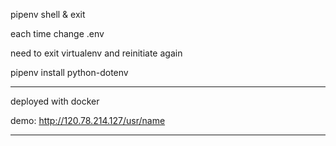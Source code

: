 pipenv shell & exit

each time change .env

need to exit virtualenv and reinitiate again

pipenv install python-dotenv

---------------------------------------------------
deployed with docker

demo: http://120.78.214.127/usr/name

----------------------------------------------------

